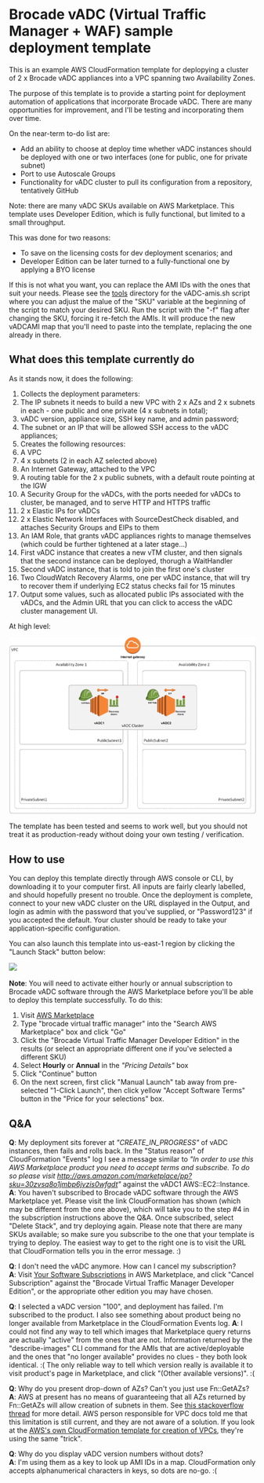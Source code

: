 # Brocade vADC (Virtual Traffic Manager + WAF) sample deployment template

This is an example AWS CloudFormation template for deplopying a cluster of 2 x Brocade vADC appliances into a VPC spanning two Availability Zones.

The purpose of this template is to provide a starting point for deployment automation of applications that incorporate Brocade vADC. There are many opportunities for improvement, and I'll be testing and incorporating them over time.

On the near-term to-do list are:
- Add an ability to choose at deploy time whether vADC instances should be deployed with one or two interfaces (one for public, one for private subnet)
- Port to use Autoscale Groups
- Functionality for vADC cluster to pull its configuration from a repository, tentatively GitHub

Note: there are many vADC SKUs available on AWS Marketplace. This template uses Developer Edition, which is fully functional, but limited to a small throughput. 

This was done for two reasons:
- To save on the licensing costs for dev deployment scenarios; and
- Developer Edition can be later turned to a fully-functional one by applying a BYO license

If this is not what you want, you can replace the AMI IDs with the ones that suit your needs. Please see the [tools](https://github.com/dkalintsev/Brocade/tree/master/CloudFormation/Tools) directory for the vADC-amis.sh script where you can adjust the malue of the "SKU" variable at the beginning of the script to match your desired SKU. Run the script with the "-f" flag after changing the SKU, forcing it re-fetch the AMIs. It will produce the new vADCAMI map that you'll need to paste into the template, replacing the one already in there.  

## What does this template currently do

As it stands now, it does the following:

1. Collects the deployment parameters:
  1. The IP subnets it needs to build a new VPC with 2 x AZs and 2 x subnets in each - one public and one private (4 x subnets in total);
  2. vADC version, appliance size, SSH key name, and admin password;
  3. The subnet or an IP that will be allowed SSH access to the vADC appliances;
2. Creates the following resources:
  1. A VPC
  2. 4 x subnets (2 in each AZ selected above)
  3. An Internet Gateway, attached to the VPC
  4. A routing table for the 2 x public subnets, with a default route pointing at the IGW
  5. A Security Group for the vADCs, with the ports needed for vADCs to cluster, be managed, and to serve HTTP and HTTPS traffic
  6. 2 x Elastic IPs for vADCs
  7. 2 x Elastic Network Interfaces with SourceDestCheck disabled, and attaches Security Groups and EIPs to them
  8. An IAM Role, that grants vADC appliances rights to manage themselves (which could be further tightened at a later stage...)
  9. First vADC instance that creates a new vTM cluster, and then signals that the second instance can be deployed, thorugh a WaitHandler
  10. Second vADC instance, that is told to join the first one's cluster
  11. Two CloudWatch Recovery Alarms, one per vADC instance, that will try to recover them if underlying EC2 status checks fail for 15 minutes
3. Output some values, such as allocated public IPs associated with the vADCs, and the Admin URL that you can click to access the vADC cluster management UI.

At high level:

![Diagram](https://raw.githubusercontent.com/dkalintsev/Brocade/master/vADC/CloudFormation/Templates/images/vADC%20Cluster.png "High level diagram")

The template has been tested and seems to work well, but you should not treat it as production-ready without doing your own testing / verification.

## How to use

You can deploy this template directly through AWS console or CLI, by downloading it to your computer first. All inputs are fairly clearly labelled, and should hopefully present no trouble. Once the deployment is complete, connect to your new vADC cluster on the URL displayed in the Output, and login as admin with the password that you've supplied, or "Password123" if you accepted the default. Your cluster should be ready to take your application-specific configuration.

You can also launch this template into us-east-1 region by clicking the "Launch Stack" button below:

<a href=
"https://console.aws.amazon.com/cloudformation/home?region=us-east-1#/stacks/new?stackName=Brocade-vADC&templateURL=https://s3-ap-southeast-2.amazonaws.com/7pjmj9xxfjlcnq/vADC/CloudFormation/Templates/vADC-Deploy-cfn-init.template">
<img src="https://s3.amazonaws.com/cloudformation-examples/cloudformation-launch-stack.png"></a>

**Note**: You will need to activate either hourly or annual subscription to Brocade vADC software through the AWS Marketplace before you'll be able to deploy this template successfully. To do this:

1. Visit [AWS Marketplace](https://aws.amazon.com/marketplace/)
2. Type "brocade virtual traffic manager" into the "Search AWS Marketplace" box and click "Go"
3. Click the "Brocade Virtual Traffic Manager Developer Edition" in the results (or select an appropriate different one if you've selected a different SKU)
4. Select **Hourly** or **Annual** in the *"Pricing Details"* box
5. Click "Continue" button
6. On the next screen, first click "Manual Launch" tab away from pre-selected "1-Click Launch", then click yellow "Accept Software Terms" button in the "Price for your selections" box.

## Q&A

**Q**: My deployment sits forever at *"CREATE\_IN\_PROGRESS"* of vADC instances, then fails and rolls back. In the "Status reason" of CloudFormation "Events" log I see a message similar to *"In order to use this AWS Marketplace product you need to accept terms and subscribe. To do so please visit http://aws.amazon.com/marketplace/pp?sku=30zvsq8o1jmbp6jvzis0wfgdt"* against the vADC1 AWS::EC2::Instance.  
**A**: You haven't subscribed to Brocade vADC software through the AWS Marketplace yet. Please visit the link CloudFormation has shown (which may be different from the one above), which will take you to the step #4 in the subscription instructions above the Q&A. Once subscribed, select "Delete Stack", and try deploying again. Please note that there are many SKUs available; so make sure you subscribe to the one that your template is trying to deploy. The easiest way to get to the right one is to visit the URL that CloudFormation tells you in the error message. :)

**Q**: I don't need the vADC anymore. How can I cancel my subscription?  
**A**: Visit [Your Software Subscriptions](https://aws.amazon.com/marketplace/library/) in AWS Marketplace, and click "Cancel Subscription" against the "Brocade Virtual Traffic Manager Developer Edition", or the appropriate other edition you may have chosen.

**Q**: I selected a vADC version "100", and deployment has failed. I'm subscribed to the product. I also see something about product being no longer available from Marketplace in the CloudFormation Events log.
**A**: I could not find any way to tell which images that Marketplace query returns are actually "active" from the ones that are not. Information returned by the "describe-images" CLI command for the AMIs that are active/deployable and the ones that "no longer available" provides no clues - they both look identical. :( The only reliable way to tell which version really is available it to visit product's page in Marketplace, and click "(Other available versions)". :( 

**Q**: Why do you present drop-down of AZs? Can't you just use Fn::GetAZs?  
**A**: AWS at present has no means of guaranteeing that all AZs returned by Fn::GetAZs will allow creation of subnets in them. See [this stackoverflow thread](http://stackoverflow.com/questions/21390444/is-there-a-way-for-cloudformation-to-query-available-zones-for-subnet-creation) for more detail. AWS person responsible for VPC docs told me that this limitation is still current, and they are not aware of a solution. If you look at the [AWS's own CloudFormation template for creation of VPCs](http://docs.aws.amazon.com/quickstart/latest/vpc/welcome.html), they're using the same "trick".

**Q**: Why do you display vADC version numbers without dots?  
**A**: I'm using them as a key to look up AMI IDs in a map. CloudFormation only accepts alphanumerical characters in keys, so dots are no-go. :(